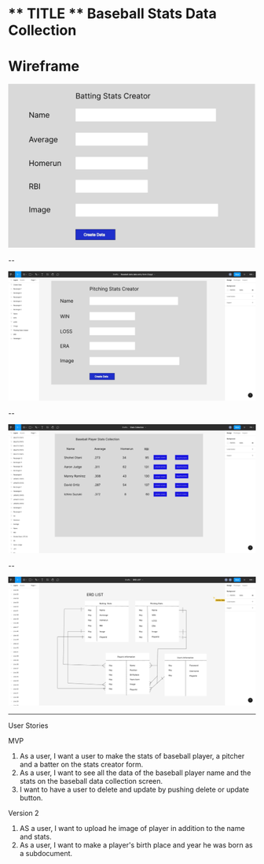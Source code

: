 # ** TITLE **  Baseball Stats Data Collection

# Wireframe

![Wireframe](assets/bat-stats.jpeg)

--

![Wireframe](assets/pitch-stats.jpeg)

--

![Wireframe](assets/stats-collection.jpeg)

--

![Wireframe](assets/ERD.jpeg)



---




User Stories

 MVP
  1. As a user, I want a user to make the stats of baseball player, a pitcher and a batter on the stats creator form.
  2. As a user, I want to see all the data of the baseball player name and the stats on the baseball data collection screen. 
  3. I want to have a user to delete and update by pushing delete or update button.

  Version 2
  1. AS a user, I want to upload he image of player in addition to the name and stats.
  2. As a user, I want to make a player's birth place and year he was born as a subdocument.





